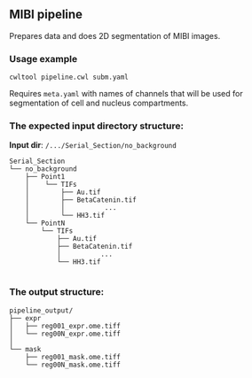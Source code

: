 ## MIBI pipeline

Prepares data and does 2D segmentation of MIBI images.


### Usage example

`cwltool pipeline.cwl subm.yaml`

Requires `meta.yaml` with names of channels 
that will be used for segmentation of cell and nucleus compartments.

### The expected input directory structure:

**Input dir**: `/.../Serial_Section/no_background`

```
Serial_Section
└── no_background
    ├── Point1
    │    └── TIFs
    │        ├── Au.tif
    │        ├── BetaCatenin.tif
    │        │          ...
    │        └── HH3.tif
    └── PointN
        └── TIFs
            ├── Au.tif
            ├── BetaCatenin.tif
            │          ...
            └── HH3.tif
        
```

### The output structure:
```
pipeline_output/
├── expr
│   ├── reg001_expr.ome.tiff
│   └── reg00N_expr.ome.tiff
│       
└── mask
    ├── reg001_mask.ome.tiff
    └── reg00N_mask.ome.tiff
```
